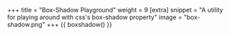 +++
title = "Box-Shadow Playground"
weight = 9
[extra]
snippet = "A utility for playing around with css's box-shadow property"
image = "box-shadow.png"
+++
 {{ boxshadow() }}